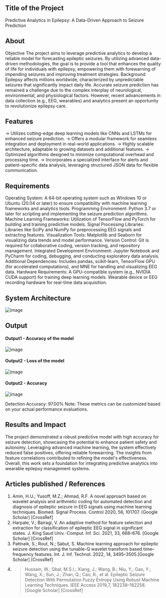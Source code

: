 ## Title of the Project
Predictive Analytics in Epilepsy: A Data-Driven Approach to Seizure Prediction

## About
Objective
The project aims to leverage predictive analytics to develop a reliable model for forecasting epileptic seizures. By utilizing advanced data-driven methodologies, the goal is to provide a tool that enhances the quality of life for individuals with epilepsy, empowering them with forewarning of impending seizures and improving treatment strategies.
Background
Epilepsy affects millions worldwide, characterized by unpredictable seizures that significantly impact daily life. Accurate seizure prediction has remained a challenge due to the complex interplay of neurological, environmental, and physiological factors. However, recent advancements in data collection (e.g., EEG, wearables) and analytics present an opportunity to revolutionize epilepsy care.

## Features
-> Utilizes cutting-edge deep learning models like CNNs and LSTMs for enhanced seizure prediction.
-> Offers a modular framework for seamless integration and deployment in real-world applications.
-> Highly scalable architecture, adaptable to growing datasets and additional features.
-> Optimized algorithms designed to minimize computational overhead and processing time.
-> Incorporates a specialized interface for alerts and patient-specific data analysis, leveraging structured JSON data for flexible communication.

## Requirements
Operating System: A 64-bit operating system such as Windows 10 or Ubuntu (20.04 or later) to ensure compatibility with machine learning frameworks and analytics tools.
Programming Environment: Python 3.7 or later for scripting and implementing the seizure prediction algorithms.
Machine Learning Frameworks: Utilization of TensorFlow and PyTorch for building and training predictive models.
Signal Processing Libraries: Libraries like SciPy and NumPy for preprocessing EEG signals and extracting features.
Visualization Tools: Matplotlib and Seaborn for visualizing data trends and model performance.
Version Control: Git is required for collaborative coding, version tracking, and repository management.
Integrated Development Environment: Jupyter Notebook and PyCharm for coding, debugging, and conducting exploratory data analysis.
Additional Dependencies: Includes pandas, scikit-learn, TensorFlow GPU (for accelerated computations), and MNE for handling and visualizing EEG data.
Hardware Requirements:
A GPU-compatible system (e.g., NVIDIA CUDA support) for training deep learning models.
Wearable device or EEG recording hardware for real-time data acquisition.

## System Architecture
![image](https://github.com/user-attachments/assets/b6a3d099-f0d2-46a8-a6da-0a786dcd3ecc)


## Output
#### Output1 - Accuracy of the model
![image](https://github.com/user-attachments/assets/fe7b92e1-2c5f-489b-a862-1c311f4bb06d)
#### Output2 - Loss of the model
![image](https://github.com/user-attachments/assets/61b17c80-2264-44b0-a73c-da0035e0f431)
#### Output2 - Accuracy
![image](https://github.com/user-attachments/assets/55ab2624-249e-4a21-887b-a9d602908d8d)



Detection Accuracy: 97.00%
Note: These metrics can be customized based on your actual performance evaluations.


## Results and Impact
The project demonstrated a robust predictive model with high accuracy for seizure detection, showcasing the potential to enhance patient safety and autonomy. Leveraging advanced machine learning, the system effectively reduced false positives, offering reliable forewarning. The insights from feature correlations contributed to refining the model's effectiveness. Overall, this work sets a foundation for integrating predictive analytics into wearable epilepsy management systems.

## Articles published / References
1. Amin, H.U.; Yusoff, M.Z.; Ahmad, R.F. A novel approach based on wavelet analysis and arithmetic coding for automated detection and diagnosis of epileptic seizure in EEG signals using machine learning techniques. Biomed. Signal Process. Control 2020, 56, 101707. [Google Scholar] [CrossRef]
2.  Harpale, V.; Bairagi, V. An adaptive method for feature selection and extraction for classification of epileptic EEG signal in significant states. J. King Saud Univ.-Comput. Inf. Sci. 2021, 33, 668–676. [Google Scholar] [CrossRef]
3. Pattnaik, S.; Rout, N.; Sabut, S. Machine learning approach for epileptic seizure detection using the tunable-Q wavelet transform based time–frequency features. Int. J. Inf. Technol. 2022, 14, 3495–3505.[Google Scholar] [CrossRef]
4. > Hussain, W.; Qbal, M.S.I.; Xiang, J.; Wang, B.; Niu, Y.; Gao, Y.; Wang, X.; Sun, J.; Zhan, Q.; Cao, R.; et al. Epileptic Seizure Detection With Permutation Fuzzy Entropy Using Robust Machine Learning Techniques. IEEE Access 2019,7, 182238–182258. [Google Scholar] [CrossRef]






